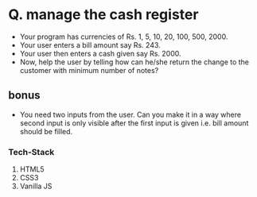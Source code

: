 # Q. manage the cash register

- Your program has currencies of Rs. 1, 5, 10, 20, 100, 500, 2000. 
- Your user enters a bill amount say Rs. 243. 
- Your user then enters a cash given say Rs. 2000. 
- Now, help the user by telling how can he/she return the change to the customer with minimum number of notes?

## bonus

- You need two inputs from the user. Can you make it in a way where second input is only visible after the first input is given i.e. bill amount should be filled. 

### Tech-Stack
1. HTML5
2. CSS3
3. Vanilla JS
